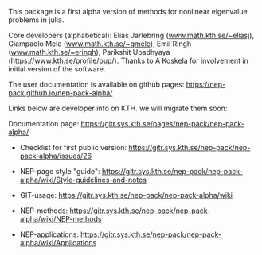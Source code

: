
This package is a first alpha version of methods for nonlinear eigenvalue problems in julia.

Core developers (alphabetical): Elias Jarlebring (www.math.kth.se/~eliasj), Giampaolo Mele (www.math.kth.se/~gmele), Emil Ringh (www.math.kth.se/~eringh), Parikshit Upadhyaya (https://www.kth.se/profile/pup/). Thanks to A Koskela for involvement in initial version of the software.

The user documentation is available on github pages:
https://nep-pack.github.io/nep-pack-alpha/


Links below are developer info on KTH. we will migrate them soon: 

Documentation page: https://gitr.sys.kth.se/pages/nep-pack/nep-pack-alpha/


* Checklist for first public version: https://gitr.sys.kth.se/nep-pack/nep-pack-alpha/issues/26

* NEP-page style "guide": https://gitr.sys.kth.se/nep-pack/nep-pack-alpha/wiki/Style-guidelines-and-notes

* GIT-usage: https://gitr.sys.kth.se/nep-pack/nep-pack-alpha/wiki

* NEP-methods: https://gitr.sys.kth.se/nep-pack/nep-pack-alpha/wiki/NEP-methods

* NEP-applications: https://gitr.sys.kth.se/nep-pack/nep-pack-alpha/wiki/Applications


